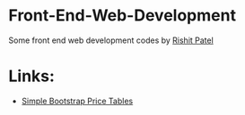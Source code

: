 # Front-End-Web-Development
Some front end web development codes by <a href="http://rishitpatel.com">Rishit Patel</a>

# Links:
<ul>
<li>
<a href="https://imrishit98.github.io/Front-End-Web-Development/Simple%20Bootstrap%20Price%20Tables/">Simple Bootstrap Price Tables</a>
</li>
</ul>

